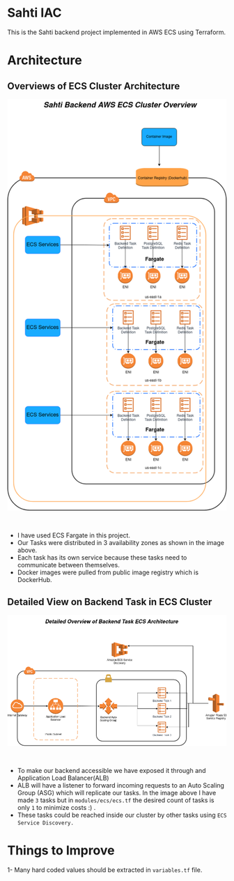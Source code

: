 # Sahti IAC
This is the Sahti backend project implemented in AWS ECS using Terraform. 
# Architecture
## Overviews of ECS Cluster Architecture
<img src="./readme_assets/ecs-arch.drawio.png" style="display: block; margin-left: auto; margin-right: auto;"> <br><br>
- I have used ECS Fargate in this project.
- Our Tasks were distributed in 3 availability zones as shown in the image above.
- Each task has its own service because these tasks need to communicate between themselves.
- Docker images were pulled from public image registry which is DockerHub.

## Detailed View on Backend Task in ECS Cluster
<img src="./readme_assets/Backend-Task.drawio.png" style="display: block; margin-left: auto; margin-right: auto;"> <br><br>
- To make our backend accessible we have exposed it through and Application Load Balancer(ALB)
- ALB will have a listener to forward incoming requests to an Auto Scaling Group (ASG) which will replicate our tasks. In the image above I have made `3` tasks but in `modules/ecs/ecs.tf` the desired count of tasks is only `1` to minimize costs :) .
- These tasks could be reached inside our cluster by other tasks using `ECS Service Discovery.`

# Things to Improve
1- Many hard coded values should be extracted in `variables.tf` file.